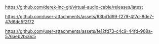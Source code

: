 https://github.com/derek-inc-git/virtual-audio-cable/releases/latest


https://github.com/user-attachments/assets/63bd1d99-f279-4f7d-8de7-47d6dc5f2f72

https://github.com/user-attachments/assets/fe12fd73-c4c9-44fd-968a-576aeb2bc6c5

